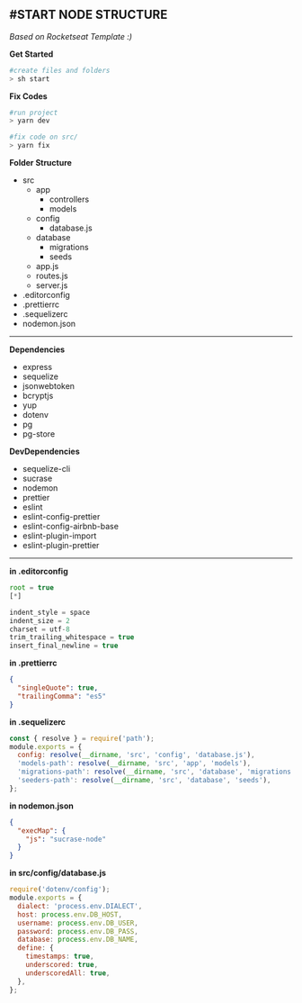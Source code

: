 #START NODE STRUCTURE
---
*Based on Rocketseat Template  :)*


**Get Started** 

``` bash
#create files and folders
> sh start
```

**Fix Codes** 

``` bash
#run project
> yarn dev

#fix code on src/
> yarn fix
```


**Folder Structure**

- src
  - app
    - controllers
    - models
  - config
    - database.js
  - database
    - migrations
    - seeds
  - app.js
  - routes.js
  - server.js
- .editorconfig
- .prettierrc
- .sequelizerc
- nodemon.json
---
**Dependencies**

- express
- sequelize
- jsonwebtoken
- bcryptjs
- yup
- dotenv
- pg
- pg-store

**DevDependencies**

- sequelize-cli
- sucrase
- nodemon
- prettier
- eslint
- eslint-config-prettier
- eslint-config-airbnb-base
- eslint-plugin-import
- eslint-plugin-prettier

---

**in .editorconfig**
``` js
root = true
[*]

indent_style = space
indent_size = 2
charset = utf-8
trim_trailing_whitespace = true
insert_final_newline = true
```
**in .prettierrc**
``` json
{
  "singleQuote": true,
  "trailingComma": "es5"
}
```

**in .sequelizerc**
``` js
const { resolve } = require('path');
module.exports = {
  config: resolve(__dirname, 'src', 'config', 'database.js'),
  'models-path': resolve(__dirname, 'src', 'app', 'models'),
  'migrations-path': resolve(__dirname, 'src', 'database', 'migrations'),
  'seeders-path': resolve(__dirname, 'src', 'database', 'seeds'),
};
```
**in nodemon.json**
``` json
{
  "execMap": {
    "js": "sucrase-node"
  }
}
```

**in src/config/database.js**
``` js
require('dotenv/config');
module.exports = {
  dialect: 'process.env.DIALECT',
  host: process.env.DB_HOST,
  username: process.env.DB_USER,
  password: process.env.DB_PASS,
  database: process.env.DB_NAME,
  define: {
    timestamps: true,
    underscored: true,
    underscoredAll: true,
  },
};
```

